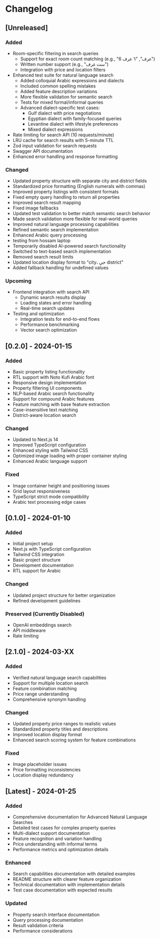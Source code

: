 # Changelog

## [Unreleased]
### Added
- Room-specific filtering in search queries
  - Support for exact room count matching (e.g., "6 غرف", "٦ غرف")
  - Written number support (e.g., "ست غرف")
  - Integration with price and location filters
- Enhanced test suite for natural language search
  - Added colloquial Arabic expressions and dialects
  - Included common spelling mistakes
  - Added feature description variations
  - More flexible validation for semantic search
  - Tests for mixed formal/informal queries
  - Advanced dialect-specific test cases:
    - Gulf dialect with price negotiations
    - Egyptian dialect with family-focused queries
    - Levantine dialect with lifestyle preferences
    - Mixed dialect expressions
- Rate limiting for search API (10 requests/minute)
- LRU cache for search results with 5-minute TTL
- Zod input validation for search requests
- Swagger API documentation
- Enhanced error handling and response formatting

### Changed
- Updated property structure with separate city and district fields
- Standardized price formatting (English numerals with commas)
- Improved property listings with consistent formats
- Fixed empty query handling to return all properties
- Improved search result mapping
- Fixed image fallbacks
- Updated test validation to better match semantic search behavior
- Made search validation more flexible for real-world queries
- Improved natural language processing capabilities
- Refined semantic search implementation
- Enhanced Arabic query processing
- testing from hossam laptop
- Temporarily disabled AI-powered search functionality
- Switched to text-based search implementation
- Removed search result limits
- Updated location display format to "city، حي district"
- Added fallback handling for undefined values

### Upcoming
- Frontend integration with search API
  - Dynamic search results display
  - Loading states and error handling
  - Real-time search updates
- Testing and optimization
  - Integration tests for end-to-end flows
  - Performance benchmarking
  - Vector search optimization

## [0.2.0] - 2024-01-15
### Added
- Basic property listing functionality
- RTL support with Noto Kufi Arabic font
- Responsive design implementation
- Property filtering UI components
- NLP-based Arabic search functionality
- Support for compound Arabic features
- Feature matching with base feature extraction
- Case-insensitive text matching
- District-aware location search

### Changed
- Updated to Next.js 14
- Improved TypeScript configuration
- Enhanced styling with Tailwind CSS
- Optimized image loading with proper container styling
- Enhanced Arabic language support

### Fixed
- Image container height and positioning issues
- Grid layout responsiveness
- TypeScript strict mode compatibility
- Arabic text processing edge cases

## [0.1.0] - 2024-01-10
### Added
- Initial project setup
- Next.js with TypeScript configuration
- Tailwind CSS integration
- Basic project structure
- Development documentation
- RTL support for Arabic

### Changed
- Updated project structure for better organization
- Refined development guidelines 

### Preserved (Currently Disabled)
- OpenAI embeddings search
- API middleware
- Rate limiting 

## [2.1.0] - 2024-03-XX

### Added
- Verified natural language search capabilities
- Support for multiple location search
- Feature combination matching
- Price range understanding
- Comprehensive synonym handling

### Changed
- Updated property price ranges to realistic values
- Standardized property titles and descriptions
- Improved location display format
- Enhanced search scoring system for feature combinations

### Fixed
- Image placeholder issues
- Price formatting inconsistencies
- Location display redundancy 

## [Latest] - 2024-01-25
### Added
- Comprehensive documentation for Advanced Natural Language Searches
- Detailed test cases for complex property queries
- Multi-dialect support documentation
- Feature recognition and variation handling
- Price understanding with informal terms
- Performance metrics and optimization details

### Enhanced
- Search capabilities documentation with detailed examples
- README structure with clearer feature organization
- Technical documentation with implementation details
- Test case documentation with expected results

### Updated
- Property search interface documentation
- Query processing documentation
- Result validation criteria
- Performance considerations 